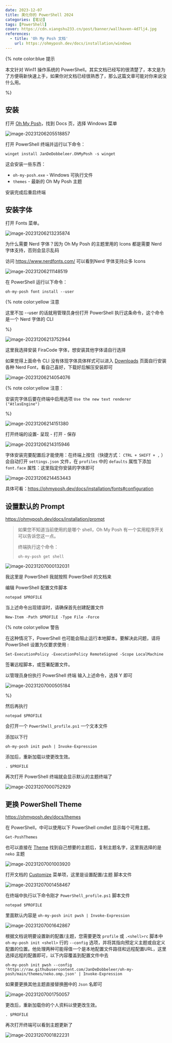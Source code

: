 ```yaml
---
date: 2023-12-07
title: 美化你的 PowerShell 2024
categories: [笔记]
tags: [PowerShell]
cover: https://cdn.xiangshu233.cn/post/banner/wallhaven-4d7lj4.jpg
references:
  - title: 'Oh My Posh 文档'
    url: https://ohmyposh.dev/docs/installation/windows
---
```



{% note color:blue 提示

本文针对 Win11 操作系统的 PowerShell。其实文档已经写的很清楚了，本文是为了方便萌新快速上手，如果你对文档已经很熟悉了，那么这篇文章可能对你来说没什么用。

%}

## 安装

打开 [Oh My Posh](https://ohmyposh.dev/)，找到 Docs 页，选择 Windows 菜单

![image-20231206205518857](https://fastly.jsdelivr.net/gh/xiangshu233/blogAssets/2023/12/202312062055932.png)

打开 PowerShell 终端并运行以下命令：

```shell
winget install JanDeDobbeleer.OhMyPosh -s winget
```

这会安装一些东西：

- `oh-my-posh.exe` - Windows 可执行文件
- `themes` - 最新的 Oh My Posh 主题

安装完成后重启终端

## 安装字体

打开 Fonts 菜单。

![image-20231206213235874](https://fastly.jsdelivr.net/gh/xiangshu233/blogAssets/2023/12/202312062132908.png)

为什么需要 Nerd 字体？因为 Oh My Posh 的主题里用的 Icons 都是需要 Nerd 字体支持，否则会显示乱码

访问 https://www.nerdfonts.com/ 可以看到Nerd 字体支持众多 Icons

![image-20231206211148519](https://fastly.jsdelivr.net/gh/xiangshu233/blogAssets/2023/12/202312062111594.png)



在 PowerShell 运行以下命令：

```shell
oh-my-posh font install --user
```

{% note color:yellow 注意

这里不加 --user 的话就用管理员身份打开 PowerShell 执行这条命令，这个命令是一个 Nerd 字体的 CLI

%}

![image-20231206213752944](https://fastly.jsdelivr.net/gh/xiangshu233/blogAssets/2023/12/202312062137973.png)

这里我选择安装 FiraCode 字体，想安装其他字体请自行选择

如果觉得上面命令 CLI 没有体现字体具体样式可以进入 [Downloads](https://www.nerdfonts.com/font-downloads) 页面自行安装各种 Nerd Font，看自己喜好，下载好后解压安装即可

![image-20231206214054076](https://fastly.jsdelivr.net/gh/xiangshu233/blogAssets/2023/12/202312062140131.png)

{% note color:yellow 注意：

安装完字体后要在终端中启用选项 `Use the new text renderer ("AtlasEngine")`

%}

![image-20231206214151380](https://fastly.jsdelivr.net/gh/xiangshu233/blogAssets/2023/12/202312062141410.png)

打开终端的设置- 呈现 - 打开 - 保存

![image-20231206214315946](https://fastly.jsdelivr.net/gh/xiangshu233/blogAssets/2023/12/202312062143981.png)

字体安装完要配置后才能使用：在终端上按住（快捷方式： `CTRL + SHIFT + ,` ）会自动打开 `settings.json` 文件，在 `profiles` 中的 `defaults` 属性下添加 `font.face` 属性：这里指定你安装的字体即可

![image-20231206214453443](https://fastly.jsdelivr.net/gh/xiangshu233/blogAssets/2023/12/202312062144473.png)

具体可看：https://ohmyposh.dev/docs/installation/fonts#configuration

## 设置默认的 Prompt

https://ohmyposh.dev/docs/installation/prompt

> 如果您不知道当前使用的是哪个 shell，Oh My Posh 有一个实用程序开关可以告诉您这一点。
>
> 终端执行这个命令：
>
> ```shell
> oh-my-posh get shell
> ```

![image-20231207000132031](https://fastly.jsdelivr.net/gh/xiangshu233/blogAssets/2023/12/202312070001046.png)

我这里是 PowerShell 我就按照 PowerShell 的文档来

编辑 PowerShell 配置文件脚本

```shell
notepad $PROFILE
```

当上述命令出现错误时，请确保首先创建配置文件

```shell
New-Item -Path $PROFILE -Type File -Force
```

{% note color:yellow 警告

在这种情况下，PowerShell 也可能会阻止运行本地脚本。要解决此问题，请将 PowerShell 设置为仅要求使用 :

```shell
Set-ExecutionPolicy -ExecutionPolicy RemoteSigned -Scope LocalMachine
```

签署远程脚本，或签署配置文件。

以管理员身份执行 PowerShell  终端 输入上述命令，选择 Y 即可

![image-20231207000505184](https://fastly.jsdelivr.net/gh/xiangshu233/blogAssets/2023/12/202312070005207.png)

%}

然后再执行

```shell
notepad $PROFILE
```

会打开一个 `PowerShell_profile.ps1` 一个文本文件

添加以下行

```shell
oh-my-posh init pwsh | Invoke-Expression
```

添加后，重新加载以使更改生效。

```shell
. $PROFILE
```

再次打开 PowerShell 终端就会显示默认的主题终端了

![image-20231207000752929](https://fastly.jsdelivr.net/gh/xiangshu233/blogAssets/2023/12/202312070007951.png)

## 更换 PowerShell  Theme

https://ohmyposh.dev/docs/themes

在 PowerShell，中可以使用以下 PowerShell cmdlet 显示每个可用主题。

```shell
Get-PoshThemes
```

也可以直接在 [Theme](https://ohmyposh.dev/docs/themes) 找到自己想要的主题后，复制主题名字，这里我选择的是 `neko` 主题

![image-20231207001003920](https://fastly.jsdelivr.net/gh/xiangshu233/blogAssets/2023/12/202312070010950.png)

打开文档的 [Customize](https://ohmyposh.dev/docs/installation/customize) 菜单项，这里是设置配置/主题 脚本文件

![image-20231207001458467](https://fastly.jsdelivr.net/gh/xiangshu233/blogAssets/2023/12/202312070014506.png)

在终端中执行以下命令刚才 `PowerShell_profile.ps1` 脚本文件

```shell
notepad $PROFILE
```

里面默认内容是 `oh-my-posh init pwsh | Invoke-Expression`

![image-20231207001642867](https://fastly.jsdelivr.net/gh/xiangshu233/blogAssets/2023/12/202312070016893.png)

根据文档说明要设置新的配置/主题，您需要更改 `profile` 或 `.<shell>rc` 脚本中 `oh-my-posh init <shell>` 行的 `--config` 选项，并将其指向预定义主题或自定义配置的位置。他处理两种可能得值一个是本地配置文件路径和远程配置URL，这里选择远程的配置即可，以下内容覆盖到配置文件中去

```shell
oh-my-posh init pwsh --config 'https://raw.githubusercontent.com/JanDeDobbeleer/oh-my-posh/main/themes/neko.omp.json' | Invoke-Expression
```

如果要更换其他主题直接替换圈中的 `Json` 名即可

![image-20231207001750057](https://fastly.jsdelivr.net/gh/xiangshu233/blogAssets/2023/12/202312070017081.png)

更改后，重新加载你的个人资料以使更改生效。

```shell
. $PROFILE
```

再次打开终端可以看到主题更新了

![image-20231207001822231](https://fastly.jsdelivr.net/gh/xiangshu233/blogAssets/2023/12/202312070018251.png)
